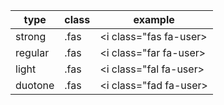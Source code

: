 | type    | class | example                    |
| ------- | ----- | -------------------------- |
| strong  | .fas  | <i class="fas fa-user></i> |
| regular | .fas  | <i class="far fa-user></i> |
| light   | .fas  | <i class="fal fa-user></i> |
| duotone | .fas  | <i class="fad fa-user></i> |
